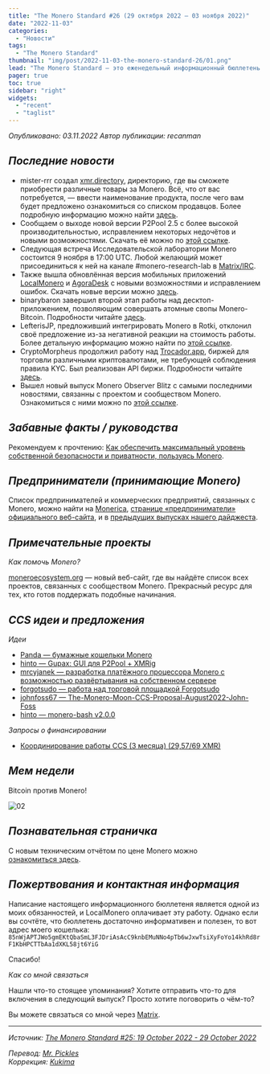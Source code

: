 ```yaml
---
title: "The Monero Standard #26 (29 октября 2022 — 03 ноября 2022)"
date: "2022-11-03"
categories:
  - "Новости"
tags:
  - "The Monero Standard"
thumbnail: "img/post/2022-11-03-the-monero-standard-26/01.png"
lead: "The Monero Standard — это еженедельный информационный бюллетень от p2p торговой платформы LocalMonero обо всём, что касается Monero."
pager: true
toc: true
sidebar: "right"
widgets:
  - "recent"
  - "taglist"
---
```


_Опубликовано: 03.11.2022_
_Автор публикации: recanman_

## _Последние новости_

- mister-rrr создал [xmr.directory](https://xmr.directory/), директорию, где вы сможете приобрести различные товары за Monero. Всё, что от вас потребуется, — ввести наименование продукта, после чего вам будет предложено ознакомиться со списком продавцов. Более подробную информацию можно найти [здесь](https://libreddit.de/yflx6i/).
- Сообщаем о выходе новой версии P2Pool 2.5 с более высокой производительностью, исправлением некоторых недочётов и новыми возможностями. Скачать её можно по [этой ссылке](https://github.com/SChernykh/p2pool/releases/tag/v2.5).
- Следующая встреча Исследовательской лаборатории Monero состоится 9 ноября в 17:00 UTC. Любой желающий может присоединиться к ней на канале #monero-research-lab в [Matrix/IRC](https://matrix.to/#/%23monero-community:monero.social).
- Также вышла обновлённая версия мобильных приложений [LocalMonero](https://localmonero.co/) и [AgoraDesk](https://agoradesk.com/) с новыми возможностями и исправлением ошибок. Скачать новые версии можно [здесь](https://github.com/AgoraDesk-LocalMonero/agoradesk-app-foss/releases/tag/v1.0.31).
- binarybaron завершил второй этап работы над десктоп-приложением, позволяющим совершать атомные свопы Monero-Bitcoin. Подробности читайте [здесь](https://repo.getmonero.org/monero-project/ccs-proposals/-/merge_requests/321#note_19295).
- LefterisJP, предложивший интегрировать Monero в Rotki, отклонил своё предложение из-за негативной реакции на стоимость работы. Более детальную информацию можно найти по [этой ссылке](https://repo.getmonero.org/monero-project/ccs-proposals/-/merge_requests/351#note_19302).
- CryptoMorpheus продолжил работу над [Trocador.app](https://trocador.app/), биржей для торговли различными криптовалютами, не требующей соблюдения правила KYC. Был реализован API биржи. Подробности читайте [здесь](https://libreddit.de/yja2t5/).
- Вышел новый выпуск Monero Observer Blitz с самыми последними новостями, связанны с проектом и сообществом Monero. Ознакомиться с ними можно по [этой ссылке](https://monero.observer/monero-observer-blitz-october-2022/).

## _Забавные факты / руководства_

Рекомендуем к прочтению: [Как обеспечить максимальный уровень собственной безопасности и приватности, пользуясь Monero](https://libreddit.de/r/Monero/comments/l0nxky/monero_security_guide_maintaining_privacy_and/).

## _Предприниматели (принимающие Monero)_

Список предпринимателей и коммерческих предприятий, связанных с Monero, можно найти на [Monerica](https://monerica.com/), [странице «предприниматели» официального веб-сайта](https://getmonero.org/community/merchants/), и в [предыдущих выпусках нашего дайджеста](https://localmonero.co/nojs/the-monero-standard).

## _Примечательные проекты_

*Как помочь Monero?*

[moneroecosystem.org](https://moneroecosystem.org/) — новый веб-сайт, где вы найдёте список всех проектов, связанных с сообществом Monero. Прекрасный ресурс для тех, кто готов поддержать подобные начинания.

## _CCS идеи и предложения_

*Идеи*

- [Panda — бумажные кошельки Monero](https://repo.getmonero.org/monero-project/ccs-proposals/-/merge_requests/352)
- [hinto — Gupax: GUI для P2Pool + XMRig](https://repo.getmonero.org/monero-project/ccs-proposals/-/merge_requests/350)
- [mrcyjanek — разработка платёжного процессора Monero с возможностью развёртывания на собственном сервере](https://repo.getmonero.org/monero-project/ccs-proposals/-/merge_requests/345)
- [forgotsudo — работа над торговой площадкой Forgotsudo](https://repo.getmonero.org/monero-project/ccs-proposals/-/merge_requests/340)
- [johnfoss67 — The-Monero-Moon-CCS-Proposal-August2022-John-Foss](https://repo.getmonero.org/monero-project/ccs-proposals/-/merge_requests/336)
- [hinto — monero-bash v2.0.0](https://repo.getmonero.org/monero-project/ccs-proposals/-/merge_requests/333)

*Запросы о финансировании*

- [Координирование работы CCS (3 месяца) (29,57/69 XMR)](https://ccs.getmonero.org/proposals/plowsof-com-rel.html)

## *Мем недели*

Bitcoin против Monero!

![02](/img/post/2022-11-03-the-monero-standard-26/02.png)

## _Познавательная страничка_

С новым техническим отчётом по цене Monero можно [ознакомиться здесь](https://yewtu.be/watch?v=3ZDBY6Mw4F0).

## _Пожертвования и контактная информация_

Написание настоящего информационного бюллетеня является одной из моих обязанностей, и LocalMonero оплачивает эту работу. Однако если вы сочтёте, что бюллетень достаточно информативен и полезен, то вот адрес моего кошелька:  
`85nWjAPTJWo5gmEKtQbaSmL3FJDriAsAcC9knbEMuNNo4pTb6wJxwTsiXyFoYo14khRd8rF1KbHPCTTbAa1dXKL58jt6YiG`

Спасибо!

*Как со мной связаться*

Нашли что-то стоящее упоминания? Хотите отправить что-то для включения в следующий выпуск? Просто хотите поговорить о чём-то?

Вы можете связаться со мной через [Matrix](https://matrix.to/#/@recanman:agoradesk.com).

---

_Источник: [The Monero Standard #25: 19 October 2022 - 29 October 2022](https://localmonero.co/the-monero-standard/weekly/25)_

_Перевод: [Mr. Pickles](https://t.me/v1docq47)_  
_Коррекция: [Kukima](https://t.me/Kukima)_
